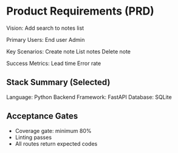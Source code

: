 # Product Requirements (PRD)

Vision:
Add search to notes list

Primary Users:
End user
Admin

Key Scenarios:
Create note
List notes
Delete note

Success Metrics:
Lead time
Error rate

## Stack Summary (Selected)
Language: Python
Backend Framework: FastAPI
Database: SQLite

## Acceptance Gates
- Coverage gate: minimum 80%
- Linting passes
- All routes return expected codes
